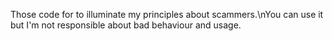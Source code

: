 Those code for to illuminate my principles about scammers.\nYou can use it but I'm not responsible about bad behaviour and usage. 
